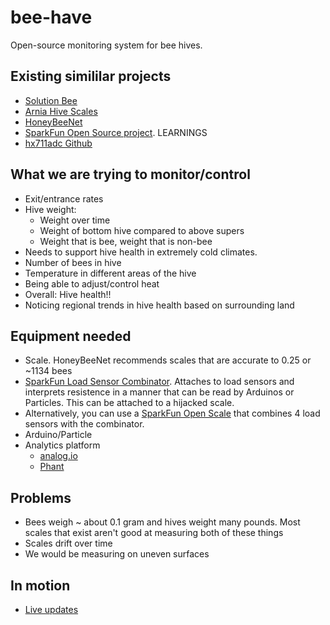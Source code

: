 # bee-have
Open-source monitoring system for bee hives.


## Existing simililar projects

- [Solution Bee](http://solutionbee.com/?page_id=145#1446901477438-2cf97671-d6ed)
- [Arnia Hive Scales](http://www.arnia.co.uk/hive-scales/)
- [HoneyBeeNet](https://honeybeenet.gsfc.nasa.gov/)
- [SparkFun Open Source project](http://makezine.com/projects/bees-sensors-monitor-hive-health/). LEARNINGS
- [hx711adc Github](https://github.com/juano2310/hx711adc)

## What we are trying to monitor/control

- Exit/entrance rates
- Hive weight:
  - Weight over time
  - Weight of bottom hive compared to above supers
  - Weight that is bee, weight that is non-bee
- Needs to support hive health in extremely cold climates. 
- Number of bees in hive
- Temperature in different areas of the hive
- Being able to adjust/control heat
- Overall: Hive health!!
- Noticing regional trends in hive health based on surrounding land

## Equipment needed

- Scale. HoneyBeeNet recommends scales that are accurate to 0.25  or ~1134 bees
- [SparkFun Load Sensor Combinator](https://www.sparkfun.com/products/13281). Attaches to load sensors and interprets resistence in a manner that can be read by Arduinos or Particles. This can be attached to a hijacked scale.
- Alternatively, you can use a [SparkFun Open Scale](https://www.sparkfun.com/products/13261) that combines 4 load sensors with the combinator.
- Arduino/Particle
- Analytics platform
  - [analog.io](http://analog.io/#/s8Q)
  - [Phant](http://phant.io/)

## Problems

- Bees weigh ~ about 0.1 gram and hives weight many pounds. Most scales that exist aren't good at measuring both of these things
- Scales drift over time
- We would be measuring on uneven surfaces


## In motion

- [Live updates](Build.md)
